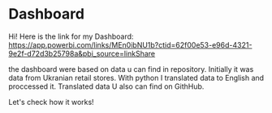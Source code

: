 # Dashboard

Hi! Here is the link for my Dashboard:
https://app.powerbi.com/links/MEn0ibNU1b?ctid=62f00e53-e96d-4321-9e2f-d72d3b25798a&pbi_source=linkShare


the dashboard were based on data u can find in repository.  Initially it was data from Ukranian retail stores. With python I translated data to English and proccessed it. Translated data U also can find on GithHub. 

Let's check how it works! 
